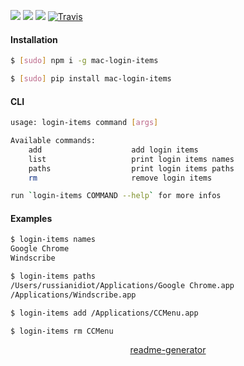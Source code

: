 <!--
https://pypi.org/project/readme-generator/
-->

[![](https://img.shields.io/badge/OS-MacOS-blue.svg?longCache=True)]()
[![](https://img.shields.io/pypi/v/mac-login-items.svg?maxAge=3600)](https://pypi.org/project/mac-login-items/)
[![](https://img.shields.io/npm/v/mac-login-items.svg?maxAge=3600)](https://www.npmjs.com/package/mac-login-items)
[![Travis](https://api.travis-ci.org/looking-for-a-job/mac-login-items.svg?branch=master)](https://travis-ci.org/looking-for-a-job/mac-login-items/)

#### Installation
```bash
$ [sudo] npm i -g mac-login-items
```
```bash
$ [sudo] pip install mac-login-items
```

#### CLI
```bash
usage: login-items command [args]

Available commands:
    add                    add login items
    list                   print login items names
    paths                  print login items paths
    rm                     remove login items

run `login-items COMMAND --help` for more infos
```

#### Examples
```bash
$ login-items names
Google Chrome
Windscribe
```

```bash
$ login-items paths
/Users/russianidiot/Applications/Google Chrome.app
/Applications/Windscribe.app
```

```bash
$ login-items add /Applications/CCMenu.app
```

```bash
$ login-items rm CCMenu
```

<p align="center">
    <a href="https://pypi.org/project/readme-generator/">readme-generator</a>
</p>